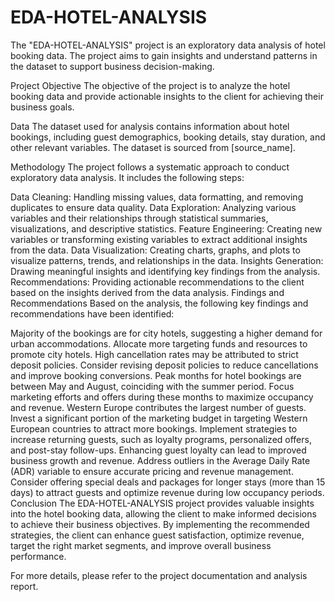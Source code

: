 # EDA-HOTEL-ANALYSIS

The "EDA-HOTEL-ANALYSIS" project is an exploratory data analysis of hotel booking data. The project aims to gain insights and understand patterns in the dataset to support business decision-making.

Project Objective
The objective of the project is to analyze the hotel booking data and provide actionable insights to the client for achieving their business goals.

Data
The dataset used for analysis contains information about hotel bookings, including guest demographics, booking details, stay duration, and other relevant variables. The dataset is sourced from [source_name].

Methodology
The project follows a systematic approach to conduct exploratory data analysis. It includes the following steps:

Data Cleaning: Handling missing values, data formatting, and removing duplicates to ensure data quality.
Data Exploration: Analyzing various variables and their relationships through statistical summaries, visualizations, and descriptive statistics.
Feature Engineering: Creating new variables or transforming existing variables to extract additional insights from the data.
Data Visualization: Creating charts, graphs, and plots to visualize patterns, trends, and relationships in the data.
Insights Generation: Drawing meaningful insights and identifying key findings from the analysis.
Recommendations: Providing actionable recommendations to the client based on the insights derived from the data analysis.
Findings and Recommendations
Based on the analysis, the following key findings and recommendations have been identified:

Majority of the bookings are for city hotels, suggesting a higher demand for urban accommodations. Allocate more targeting funds and resources to promote city hotels.
High cancellation rates may be attributed to strict deposit policies. Consider revising deposit policies to reduce cancellations and improve booking conversions.
Peak months for hotel bookings are between May and August, coinciding with the summer period. Focus marketing efforts and offers during these months to maximize occupancy and revenue.
Western Europe contributes the largest number of guests. Invest a significant portion of the marketing budget in targeting Western European countries to attract more bookings.
Implement strategies to increase returning guests, such as loyalty programs, personalized offers, and post-stay follow-ups. Enhancing guest loyalty can lead to improved business growth and revenue.
Address outliers in the Average Daily Rate (ADR) variable to ensure accurate pricing and revenue management.
Consider offering special deals and packages for longer stays (more than 15 days) to attract guests and optimize revenue during low occupancy periods.
Conclusion
The EDA-HOTEL-ANALYSIS project provides valuable insights into the hotel booking data, allowing the client to make informed decisions to achieve their business objectives. By implementing the recommended strategies, the client can enhance guest satisfaction, optimize revenue, target the right market segments, and improve overall business performance.

For more details, please refer to the project documentation and analysis report.
